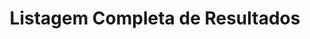 ---
url: /tudo
title: "Listagem Completa de Resultados"
weight: 2
menu:
  main:
    name: Listagem Completa
---